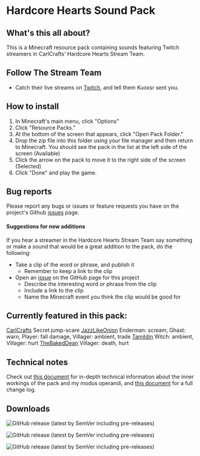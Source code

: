 # Hardcore Hearts Sound Pack

## What's this all about?
This is a Minecraft resource pack containing sounds featuring Twitch streamers in CarlCrafts' Hardcore Hearts Stream Team.

## Follow The Stream Team
* Catch their live streams on [Twitch](https://www.twitch.tv/team/hardcorehearts), and tell them Kuoxsr sent you.

## How to install
1. In Minecraft's main menu, click "Options"
2. Click "Resource Packs."
3. At the bottom of the screen that appears, click "Open Pack Folder."
4. Drop the zip file into this folder using your file manager and then return to Minecraft.  You should see the pack in the list at the left side of the screen (Available)
5. Click the arrow on the pack to move it to the right side of the screen (Selected)
6. Click "Done" and play the game.

## Bug reports
Please report any bugs or issues or feature requests you have on the project's Github [issues](https://github.com/kuoxsr/[specific_page_here]) page.

#### Suggestions for new additions
If you hear a streamer in the Hardcore Hearts Stream Team say something or make a sound that would be a great addition to the pack, do the following:

* Take a clip of the word or phrase, and publish it
	- Remember to keep a link to the clip
* Open an [issue](https://github.com/Kuoxsr/hardcore-hearts-sound-pack/issues) on the GitHub page for this project
	- Describe the interesting word or phrase from the clip
	- Include a link to the clip
	- Name the Minecraft event you think the clip would be good for

## Currently featured in this pack:
[CarlCrafts](https://www.twitch.tv/carlcrafts) Secret jump-scare
[JazzLikeOnion](https://www.twitch.tv/jazzlikeonion) Enderman: scream, Ghast: warn, Player: fall damage, Villager: ambient, trade
[Tamildin](https://www.twitch.tv/tamildin) Witch: ambient, Villager: hurt
[TheBakedDean](https://www.twitch.tv/thebakeddean) Villager: death, hurt

## Technical notes
Check out [this document](technical-notes.md) for in-depth technical information about the inner workings of the pack and my modus operandi, and [this document](CHANGELOG.md) for a full change log.

## Downloads

![GitHub release (latest by SemVer including pre-releases)](https://img.shields.io/github/downloads-pre/Kuoxsr/hardcore-hearts-sound-pack/v0.1-beta/total)

![GitHub release (latest by SemVer including pre-releases)](https://img.shields.io/github/downloads-pre/Kuoxsr/hardcore-hearts-sound-pack/v0.2-beta/total)

![GitHub release (latest by SemVer including pre-releases)](https://img.shields.io/github/downloads-pre/Kuoxsr/hardcore-hearts-sound-pack/v0.3/total)


